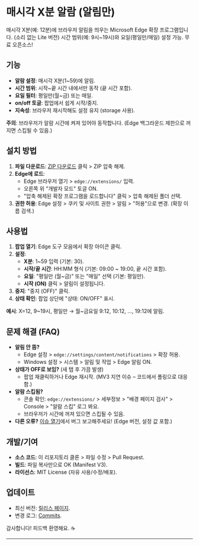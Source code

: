 # 매시각 X분 알람 (알림만)

매시각 X분(예: 12분)에 브라우저 알림을 띄우는 Microsoft Edge 확장 프로그램입니다. (소리 없는 Lite 버전) 시간 범위(예: 9시~19시)와 요일(평일만/매일) 설정 가능. 무료 오픈소스!

## 기능
- **알람 설정**: 매시각 X분(1~59)에 알림.
- **시간 범위**: 시작~끝 시간 내에서만 동작 (끝 시간 포함).
- **요일 필터**: 평일만(월~금) 또는 매일.
- **on/off 토글**: 팝업에서 쉽게 시작/중지.
- **지속성**: 브라우저 재시작해도 설정 유지 (storage 사용).

**주의**: 브라우저가 알람 시간에 켜져 있어야 동작합니다. (Edge 백그라운드 제한으로 꺼지면 스킵될 수 있음.)

## 설치 방법
1. **파일 다운로드**: [ZIP 다운로드]([https://github.com/SYLforge/alarm-EdgeExtension/releases/latest](https://github.com/SYLforge/alarm-EdgeExtension/archive/refs/tags/extensions.zip)) 클릭 > ZIP 압축 해제.
2. **Edge에 로드**:
   - Edge 브라우저 열기 > `edge://extensions/` 입력.
   - 오른쪽 위 "개발자 모드" 토글 ON.
   - "압축 해제된 확장 프로그램을 로드합니다" 클릭 > 압축 해제된 폴더 선택.
3. **권한 허용**: Edge 설정 > 쿠키 및 사이트 권한 > 알림 > "허용"으로 변경. (확장 이름 검색.)

## 사용법
1. **팝업 열기**: Edge 도구 모음에서 확장 아이콘 클릭.
2. **설정**:
   - **X분**: 1~59 입력 (기본: 30).
   - **시작/끝 시간**: HH:MM 형식 (기본: 09:00 ~ 19:00, 끝 시간 포함).
   - **요일**: "평일만 (월~금)" 또는 "매일" 선택 (기본: 평일만).
   - **시작 (ON)** 클릭 > 알림이 설정됩니다.
3. **중지**: "중지 (OFF)" 클릭.
4. **상태 확인**: 팝업 상단에 "상태: ON/OFF" 표시.

**예시**: X=12, 9~19시, 평일만 → 월~금요일 9:12, 10:12, ..., 19:12에 알림.

## 문제 해결 (FAQ)
- **알림 안 뜸?**
  - Edge 설정 > `edge://settings/content/notifications` > 확장 허용.
  - Windows 설정 > 시스템 > 알림 및 작업 > Edge 알림 ON.
- **상태가 OFF로 보임?** (새 탭 후 가끔 발생)
  - 팝업 재클릭하거나 Edge 재시작. (MV3 지연 이슈 – 코드에서 폴링으로 대응함.)
- **알람 스킵됨?**
  - 콘솔 확인: `edge://extensions/` > 세부정보 > "배경 페이지 검사" > Console > "알람 스킵" 로그 봐요.
  - 브라우저가 시간에 꺼져 있으면 스킵될 수 있음.
- **다른 오류?** [이슈 열기](https://github.com/SYLforge/alarm-EdgeExtension/issues/new)에서 버그 보고해주세요! (Edge 버전, 설정 값 포함.)

## 개발/기여
- **소스 코드**: 이 리포지토리 클론 > 파일 수정 > Pull Request.
- **빌드**: 파일 복사만으로 OK (Manifest V3).
- **라이선스**: MIT License (자유 사용/수정/배포).

## 업데이트
- 최신 버전: [릴리스 페이지](https://github.com/SYLforge/alarm-EdgeExtension/releases).
- 변경 로그: [Commits](https://github.com/SYLforge/alarm-EdgeExtension/commits/main).

감사합니다! 피드백 환영해요. ☕

---
